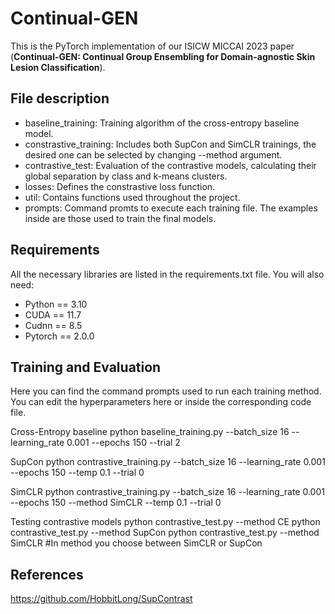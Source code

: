 # Continual-GEN
This is the PyTorch implementation of our ISICW MICCAI 2023 paper (**Continual-GEN: Continual Group Ensembling for Domain-agnostic Skin Lesion Classification**).

## File description
- baseline_training: Training algorithm of the cross-entropy baseline model.
- constrastive_training: Includes both SupCon and SimCLR trainings, the desired one can be selected by changing --method argument.
- contrastive_test: Evaluation of the contrastive models, calculating their global separation by class and k-means clusters.
- losses: Defines the constrastive loss function.
- util: Contains functions used throughout the project.
- prompts: Command promts to execute each training file. The examples inside are those used to train the final models.

## Requirements
All the necessary libraries are listed in the requirements.txt file. You will also need:
- Python == 3.10
- CUDA == 11.7
- Cudnn == 8.5
- Pytorch == 2.0.0

## Training and Evaluation
Here you can find the command prompts used to run each training method. You can edit the hyperparameters here or inside the corresponding code file.

Cross-Entropy baseline
python baseline_training.py --batch_size 16 --learning_rate 0.001 --epochs 150 --trial 2

SupCon
python contrastive_training.py --batch_size 16 --learning_rate 0.001 --epochs 150 --temp 0.1 --trial 0

SimCLR
python contrastive_training.py --batch_size 16 --learning_rate 0.001 --epochs 150 --method SimCLR --temp 0.1 --trial 0

Testing contrastive models
python contrastive_test.py --method CE
python contrastive_test.py --method SupCon
python contrastive_test.py --method SimCLR
#In method you choose between SimCLR or SupCon

## References
https://github.com/HobbitLong/SupContrast
